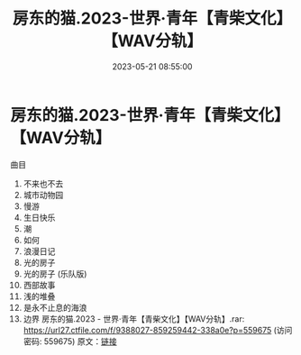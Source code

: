 ﻿---
title: 房东的猫.2023-世界·青年【青柴文化】【WAV分轨】
date: 2023-05-21 08:55:00
categories: WAV车载音乐、镜像
tags: 华语中文
---
# 房东的猫.2023-世界·青年【青柴文化】【WAV分轨】

曲目
01. 不来也不去
02. 城市动物园
03. 慢游
04. 生日快乐
05. 潮
06. 如何
07. 浪漫日记
08. 光的房子
09. 光的房子 (乐队版)
10. 西部故事
11. 浅的堆叠
12. 是永不止息的海浪
13. 边界
房东的猫.2023 - 世界·青年【青柴文化】【WAV分轨】.rar: https://url27.ctfile.com/f/9388027-859259442-338a0e?p=559675
(访问密码: 559675)
原文：[链接](https://blog.sina.com.cn/s/blog_1647c7e76010311z0.html)